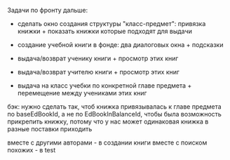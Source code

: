 Задачи по фронту дальше:

- сделать окно создания структуры "класс-предмет": привязка книжки + показать книжки которые подходят для выдачи

- создание учебной книги в фонде: два диалоговых окна + подсказки

- выдача/возврат ученику книги + просмотр этих книг

- выдача/возврат учителю книги + просмотр этих книг

- выдача на класс учебки по конкретной главе предмета + перемещение между учениками этих книг

бэк: нужно сделать так, чтоб книжка привязывалась к главе предмета по baseEdBookId, а не по EdBookInBalanceId, чтобы была возможность прикрепить книжку, потому что у нас может одинаковая книжка в разные поставки приходить


вместе с другими авторами - в создании книги
вместе с поиском похожих - в test